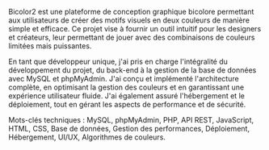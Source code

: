 Bicolor2 est une plateforme de conception graphique bicolore permettant aux utilisateurs de créer des motifs visuels en deux couleurs de manière simple et efficace. Ce projet vise à fournir un outil intuitif pour les designers et créateurs, leur permettant de jouer avec des combinaisons de couleurs limitées mais puissantes.

En tant que développeur unique, j'ai pris en charge l'intégralité du développement du projet, du back-end à la gestion de la base de données avec MySQL et phpMyAdmin. J'ai conçu et implémenté l'architecture complète, en optimisant la gestion des couleurs et en garantissant une expérience utilisateur fluide. J'ai également assuré l'hébergement et le déploiement, tout en gérant les aspects de performance et de sécurité.

Mots-clés techniques : MySQL, phpMyAdmin, PHP, API REST, JavaScript, HTML, CSS, Base de données, Gestion des performances, Déploiement, Hébergement, UI/UX, Algorithmes de couleurs.

